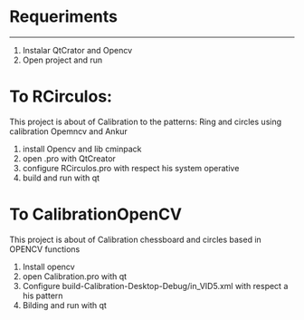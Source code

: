 # Requeriments 
------------------------------------------

1. Instalar QtCrator and Opencv
2. Open project and run

# To RCirculos:  
This project is about of Calibration to the patterns: Ring and circles using calibration Opemncv and Ankur
1. install Opencv and lib cminpack
2. open .pro with QtCreator
3. configure RCirculos.pro with respect his system operative
4. build and run with qt
# To CalibrationOpenCV
This project is about of Calibration chessboard and circles based in OPENCV functions
1. Install opencv
2. open Calibration.pro with qt
3. Configure build-Calibration-Desktop-Debug/in_VID5.xml with respect a his pattern
4. Bilding and run with qt
